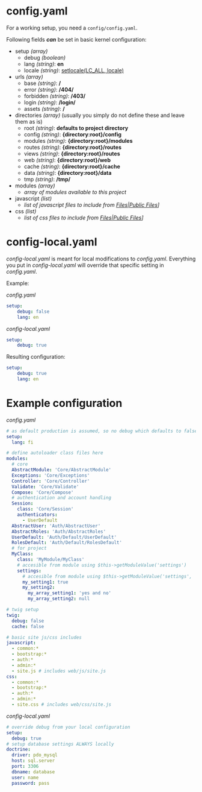 ---
---

# config.yaml
For a working setup, you need a `config/config.yaml`.

Following fields ***can*** be set in basic kernel configuration:

* setup *(array)*
    * debug *(boolean)*
    * lang *(string)*: **en**
    * locale *(string)*: [setlocale(LC_ALL, locale)](http://php.net/manual/en/function.setlocale.php)
* urls *(array)*
    * base *(string)*: **/**
    * error *(string)*: **/404/**
    * forbidden *(string)*: **/403/**
    * login *(string)*: **/login/**
    * assets *(string)*: **/**
* directories *(array)* (usually you simply do not define these and leave them as is)
    * root *(string)*: **defaults to project directory**
    * config *(string)*: **{directory:root}/config**
    * modules *(string)*: **{directory:root}/modules**
    * routes *(string)*: **{directory:root}/routes**
    * views *(string)*: **{directory:root}/routes**
    * web *(string)*: **{directory:root}/web**
    * cache *(string)*: **{directory:root}/cache**
    * data *(string)*: **{directory:root}/data**
    * tmp *(string)*: **/tmp/**
* modules *(array)*
    * *array of modules available to this project*
* javascript *(list)*
    * *list of javascript files to include from [Files|Public Files]([Kernel#Public)]*
* css *(list)*
    * *list of css files to include from [Files|Public Files]([Kernel#Public)]*

# config-local.yaml
*config-local.yaml* is meant for local modifications to *config.yaml*. Everything you put in *config-local.yaml* will override that specific setting in *config.yaml*.

Example:

*config.yaml*
```yaml
setup:
    debug: false
    lang: en
```
*config-local.yaml*
```yaml
setup:
    debug: true
```
Resulting configuration:
```yaml
setup:
    debug: true
    lang: en
```

# Example configuration
*config.yaml*
```yaml
# as default production is assumed, so no debug which defaults to false
setup:
  lang: fi

# define autoloader class files here
modules:
  # core
  AbstractModule: 'Core/AbstractModule'
  Exceptions: 'Core/Exceptions'
  Controller: 'Core/Controller'
  Validate: 'Core/Validate'
  Compose: 'Core/Compose'
  # authentication and account handling
  Session:
    class: 'Core/Session'
    authenticators:
      - UserDefault
  AbstractUser: 'Auth/AbstractUser'
  AbstractRoles: 'Auth/AbstractRoles'
  UserDefault: 'Auth/Default/UserDefault'
  RolesDefault: 'Auth/Default/RolesDefault'
  # for project
  MyClass:
    class: 'MyModule/MyClass'
    # accesible from module using $this->getModuleValue('settings')
    settings:
      # accesible from module using $this->getModuleValue('settings', 'my_setting1')
      my_setting1: true
      my_setting2:
        my_array_setting1: 'yes and no'
        my_array_setting2: null

# twig setup
twig:
  debug: false
  cache: false

# basic site js/css includes
javascript:
  - common:*
  - bootstrap:*
  - auth:*
  - admin:*
  - site.js # includes web/js/site.js
css:
  - common:*
  - bootstrap:*
  - auth:*
  - admin:*
  - site.css # includes web/css/site.js
```
*config-local.yaml*
```yaml
# override debug from your local configuration
setup:
  debug: true
# setup database settings ALWAYS locally
doctrine:
  driver: pdo_mysql
  host: sql.server
  port: 3306
  dbname: database
  user: name
  password: pass
```
